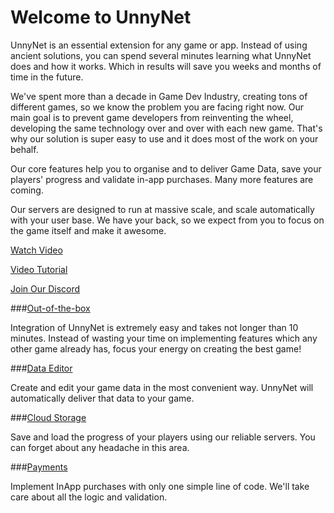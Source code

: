 # Welcome to UnnyNet

UnnyNet is an essential extension for any game or app. Instead of using ancient solutions, you can spend several minutes learning what UnnyNet does and how it works. Which in results will save you weeks and months of time in the future.  

We've spent more than a decade in Game Dev Industry, creating tons of different games, so we know the problem you are facing right now. Our main goal is to prevent game developers from reinventing the wheel, developing the same technology over and over with each new game. That's why our solution is super easy to use and it does most of the work on your behalf.

Our core features help you to organise and to deliver Game Data, save your players' progress and validate in-app purchases. Many more features are coming. 

Our servers are designed to run at massive scale, and scale automatically with your user base. We have your back, so we expect from you to focus on the game itself and make it awesome.

[Watch Video](https://youtu.be/sWDyoYKSnUI)

[Video Tutorial](https://youtu.be/91JYYb1KVIY)

[Join Our Discord](https://discord.gg/X27tuQR)


###[Out-of-the-box](/basic/basic)

Integration of UnnyNet is extremely easy and takes not longer than 10 minutes. Instead of wasting your time on implementing features which any other game already has, focus your energy on creating the best game!

###[Data Editor](/data_editor/basic)

Create and edit your game data in the most convenient way. UnnyNet will automatically deliver that data to your game.

###[Cloud Storage](/basic/storage)

Save and load the progress of your players using our reliable servers. You can forget about any headache in this area.

###[Payments](/basic/payments)

Implement InApp purchases with only one simple line of code. We'll take care about all the logic and validation.
